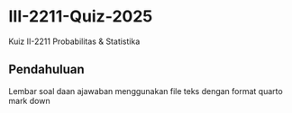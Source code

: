 # III-2211-Quiz-2025
Kuiz II-2211 Probabilitas &amp; Statistika

## Pendahuluan
Lembar soal daan ajawaban menggunakan file teks dengan format quarto mark down
